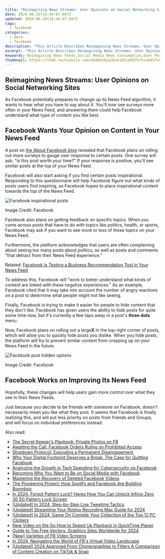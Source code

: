 ```yaml
---
title: "Reimagining News Streams: User Opinions on Social Networking Sites"
date: 2024-06-25T14:44:07.047Z
updated: 2024-06-26T14:44:07.047Z
tags:
  - facebook
categories:
  - meta
  - facebook
description: "This Article Describes Reimagining News Streams: User Opinions on Social Networking Sites"
excerpt: "This Article Describes Reimagining News Streams: User Opinions on Social Networking Sites"
keywords: Reimagining News Feeds,Social Media News Consumption,User Perspectives on Online News Platforms,Impact of Social Networking on News Delivery,Enhancing News Stream Quality,Social Media and News Engagement,Innovations in Digital News Distribution
thumbnail: https://thmb.techidaily.com/e8d04162a361e101c6d5fe7cceb85fa9aae79c5e50584f8b8db01d521f6c1c1d.jpg
---
```


## Reimagining News Streams: User Opinions on Social Networking Sites

 As Facebook potentially prepares to change up its News Feed algorithm, it wants to hear what you have to say about it. You'll now see surveys more often in your News Feed, and answering them could help Facebook understand what type of content you like best.

## Facebook Wants Your Opinion on Content in Your News Feed

 A post on [the About Facebook blog](https://about.fb.com/news/2021/04/incorporating-more-feedback-into-news-feed-ranking/) revealed that Facebook plans on rolling out more surveys to gauge user response to certain posts. One survey will ask: "Is this post worth your time?" If your response is positive, you'll see similar posts at the top of your News Feed.

 Facebook will also start asking if you find certain posts inspirational. Responding to this questionnaire will help Facebook figure out what kinds of posts users find inspiring, as Facebook hopes to place inspirational content towards the top of the News Feed.

![Facebook inspirational posts](https://static1.makeuseofimages.com/wordpress/wp-content/uploads/2021/04/inspirational-posts-facebook.jpg)

Image Credit: Facebook

 Facebook also plans on getting feedback on specific topics. When you come across posts that have to do with topics like politics, health, or sports, Facebook may ask if you want to see more or less of these topics on your News Feed.

 Furthermore, the platform acknowledges that users are often complaining about seeing too many posts about politics, as well as posts and comments "that detract from their News Feed experience."

 Related: [Facebook Is Testing a Business Recommendation Tool in Your News Feed](https://www.makeuseof.com/facebook-testing-business-recommendation-tool-news-feed/)

 To address this, Facebook will "work to better understand what kinds of content are linked with these negative experiences." As an example, Facebook cited that it may take into account the number of angry reactions on a post to determine what people might not like seeing.

 Finally, Facebook is trying to make it easier for people to hide content that they don't like. Facebook has given users the ability to hide posts for quite some time now, but it's currently a few taps away in a post's **three dots** menu.

 Now, Facebook plans on rolling out a large**X** in the top-right corner of posts, which will allow you to quickly hide posts you dislike. When you hide posts, the platform will try to prevent similar content from cropping up on your News Feed in the future.

![Facebook post hidden options](https://static1.makeuseofimages.com/wordpress/wp-content/uploads/2021/04/facebook-post-hidden-options.jpg)

Image Credit: Facebook

## Facebook Works on Improving Its News Feed

 Hopefully, these changes will help users gain more control over what they see in their News Feeds.

 Just because you decide to be friends with someone on Facebook, doesn't necessarily mean you like what they post. It seems that Facebook is finally realizing this, and will put less priority on posts from friends and Groups, and will focus on individual preferences instead.


<ins class="adsbygoogle"
     style="display:block"
     data-ad-format="autorelaxed"
     data-ad-client="ca-pub-7571918770474297"
     data-ad-slot="1223367746"></ins>



<ins class="adsbygoogle"
     style="display:block"
     data-ad-client="ca-pub-7571918770474297"
     data-ad-slot="8358498916"
     data-ad-format="auto"
     data-full-width-responsive="true"></ins>

<span class="atpl-alsoreadstyle">Also read:</span>
<div><ul>
<li><a href="https://facebook.techidaily.com/the-secret-keepers-playbook-private-photos-on-fb/"><u>The Secret Keeper’s Playbook: Private Photos on FB</u></a></li>
<li><a href="https://facebook.techidaily.com/awaiting-the-call-facebook-orders-ruling-on-prohibited-access/"><u>Awaiting the Call: Facebook Orders Ruling on Prohibited Access</u></a></li>
<li><a href="https://facebook.techidaily.com/shutdown-protocol-executing-a-permanent-disengagement/"><u>Shutdown Protocol: Executing a Permanent Disengagement</u></a></li>
<li><a href="https://facebook.techidaily.com/why-your-digital-footprint-deserves-a-break-the-case-for-quitting-facebook/"><u>Why Your Digital Footprint Deserves a Break: The Case for Quitting Facebook</u></a></li>
<li><a href="https://facebook.techidaily.com/analyzing-the-growth-in-tech-spending-for-cybersecurity-on-facebook/"><u>Analyzing the Growth in Tech Spending for Cybersecurity on Facebook</u></a></li>
<li><a href="https://facebook.techidaily.com/becoming-who-you-want-to-be-on-social-media-with-facebook/"><u>Becoming Who You Want to Be on Social Media with Facebook</u></a></li>
<li><a href="https://facebook.techidaily.com/mastering-the-recovery-of-deleted-facebook-videos/"><u>Mastering the Recovery of Deleted Facebook Videos</u></a></li>
<li><a href="https://facebook.techidaily.com/the-pioneering-project-how-spotify-and-facebook-are-building-boombox/"><u>The Pioneering Project: How Spotify and Facebook Are Building Boombox</u></a></li>
<li><a href="https://unlock-android.techidaily.com/in-2024-forgot-pattern-lock-heres-how-you-can-unlock-infinix-zero-30-5g-pattern-lock-screen-by-drfone-android/"><u>In 2024, Forgot Pattern Lock? Heres How You Can Unlock Infinix Zero 30 5G Pattern Lock Screen</u></a></li>
<li><a href="https://twitter-videos.techidaily.com/updated-in-2024-step-by-step-live-tweeting-tactics/"><u>[Updated] In 2024, Step-by-Step  Live Tweeting Tactics</u></a></li>
<li><a href="https://screen-activity-recording.techidaily.com/updated-streamline-your-roblox-recording-mac-guide-for-2024/"><u>[Updated] Streamline Your Roblox Recording  Mac Guide for 2024</u></a></li>
<li><a href="https://video-screen-grab.techidaily.com/updated-in-2024-game-on-compile-your-collection-of-the-top-12-pc-clickers/"><u>[Updated] In 2024, Game On  Compile Your Collection of the Top 12 PC Clickers</u></a></li>
<li><a href="https://smart-video-editing.techidaily.com/new-video-on-the-go-how-to-speed-up-playback-in-quicktime-player/"><u>New Video on the Go How to Speed Up Playback in QuickTime Player</u></a></li>
<li><a href="https://some-knowledge.techidaily.com/guide-to-top-free-vectors-graphics-sites-worldwide-for-2024/"><u>Guide to Top Free Vectors, Graphics Sites Worldwide for 2024</u></a></li>
<li><a href="https://facebook-video-content.techidaily.com/new-varieties-of-fb-video-screens/"><u>[New] Varieties of FB Video Screens</u></a></li>
<li><a href="https://facebook-video-recording.techidaily.com/in-2024-navigating-the-world-of-fbs-virtual-video-landscape/"><u>In 2024, Navigating the World of FB's Virtual Video Landscape</u></a></li>
<li><a href="https://snapchat-videos.techidaily.com/updated-2024-approved-from-choreographies-to-filters-a-comparison-of-content-creation-on-tiktok-and-snap/"><u>[Updated] 2024 Approved  From Choreographies to Filters  A Comparison of Content Creation on TikTok & Snap</u></a></li>
</ul></div>
